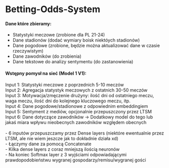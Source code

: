 # Betting-Odds-System

<h4>Dane które zbieramy:</h4>
<ul>
  <li>Statystyki meczowe (zrobione dla PL 21-24)</li>
  <li>Dane stadionów (dodać wymiary boisk niektóych stadionów)</li>
  <li>Dane pogodowe (zrobione, będzie można aktualizować dane w czasie rzeczywistym)</li>
  <li>Dane zawodników (do zrobienia)</li>
  <li>Dane tekstowe do analizy sentymentu (do zastanowienia)</li>
</ul>


<h4>Wstępny pomysł na sieć (Model 1 V1):</h4>
Input 1: Statystyki meczowe z poprzednich 5-10 meczów</br>
Input 2: Agregacja statystyk meczowych z ostatnich 30-50 meczów</br>
Input 3: Motywacja/zmęczenie drużyny: ilość dni od ostatniego meczu, waga meczu, ilość dni do kolejnego kluczowego meczu, itp.</br>
Input 4: Dane pogodowe/stadionowe z odpowiednim embeddingiem</br>
Input 5: Sentyment z mediów, opcjonalnie przepuszczony przez LTSM</br>
Input 6: Dane dotyczące zawodników -> Dodatkowy model do tego lub jakaś miara wpływu nieobecnych zawodników względem obecnych</br>
</br>
- 6 inputów przepuszczamy przez Dense layers (niektóre ewentualnie przez LTSM, ale nie wiem jeszcze jak to dokładnie działa xd)</br>
- Łączymy dane za pomocą Concatenate</br>
- Kilka dense layers z coraz mniejszą ilością neuronów</br>
- Na koniec Softmax layer z 3 wyjściami odpowiadającymi prawdopodobieństwu wygranej gospodarzy/remisu/wygranej gości</br>


